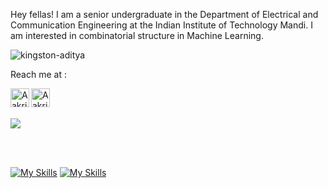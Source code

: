 Hey fellas!
I am a senior undergraduate in the Department of Electrical and Communication Engineering at the Indian Institute of Technology Mandi. I am interested in combinatorial structure in Machine Learning.

<p align="left"> <img src="https://komarev.com/ghpvc/?username=kingston-aditya&label=Profile%20views&color=129e00&style=plastic" alt="kingston-aditya" /> </p>

Reach me at :  

<!-- [<img align="left" alt="trunc8.github.io" width="30px" src="https://raw.githubusercontent.com/iconic/open-iconic/master/svg/globe.svg" />][website] -->
[<img align="left" alt="Aakriti28 | LinkedIn" width="30px" src="https://img.icons8.com/color-glass/144/null/gmail.png" />][email]
[<img align="left" alt="Aakriti28 | LinkedIn" width="30px" src="https://img.icons8.com/color-glass/144/null/linkedin.png" />][linkedin]
<!-- [<img align="left" alt="Aakriti28 | Facebook" width="30px" src="https://cdn.jsdelivr.net/npm/simple-icons@v3/icons/facebook.svg" />][facebook] -->

<!-- [website]: https://trunc8.github.io -->
[linkedin]: https://www.linkedin.com/in/aditya-sarkar-bb577025a/
[email]: mailto:asnov2k@gmail.com
<!-- [facebook]: https://www.facebook.com/people/Aakriti/100011080322296/ -->

<br>
<br>

<p width="50%" align="left"> <!--style="max-width:500px;"-->
  <img src = "https://github-readme-stats.vercel.app/api?username=kingston-aditya&show_icons=true&theme=github_dark&line_height=27">
  <!-- <img src = "https://github-readme-stats.vercel.app/api/top-langs/?username=kingston-aditya&hide=jupyter notebook,html&theme=tokyonight"> -->
</p>

<br>
<br>
<!-- [![GitHub Trends SVG](https://api.githubtrends.io/user/svg/aakriti28/langs)](https://githubtrends.io)
<br>
<br> -->

[![My Skills](https://skillicons.dev/icons?i=py,pytorch,tensorflow,c,cpp)](https://skillicons.dev)
[![My Skills](https://skillicons.dev/icons?i=angular,django,flask,nodejs,react,git,gitlab)](https://skillicons.dev)